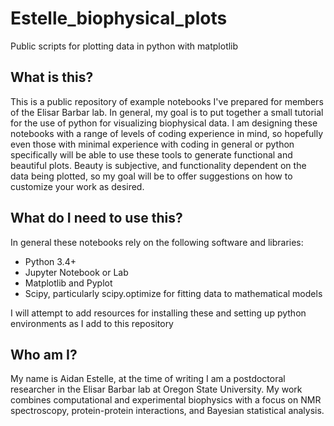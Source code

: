 # Estelle_biophysical_plots
Public scripts for plotting data in python with matplotlib

## What is this?
This is a public repository of example notebooks I've prepared for members of the Elisar Barbar lab. In general, my goal is to put together a small tutorial for the use of python for visualizing biophysical data. I am designing these notebooks with a range of levels of coding experience in mind, so hopefully even those with minimal experience with coding in general or python specifically will be able to use these tools to generate functional and beautiful plots. Beauty is subjective, and functionality dependent on the data being plotted, so my goal will be to offer suggestions on how to customize your work as desired. 

## What do I need to use this?
In general these notebooks rely on the following software and libraries:
- Python 3.4+
- Jupyter Notebook or Lab
- Matplotlib and Pyplot
- Scipy, particularly scipy.optimize for fitting data to mathematical models

I will attempt to add resources for installing these and setting up python environments as I add to this repository


## Who am I?
My name is Aidan Estelle, at the time of writing I am a postdoctoral researcher in the Elisar Barbar lab at Oregon State University. My work combines computational and experimental biophysics with a focus on NMR spectroscopy, protein-protein interactions, and Bayesian statistical analysis.

